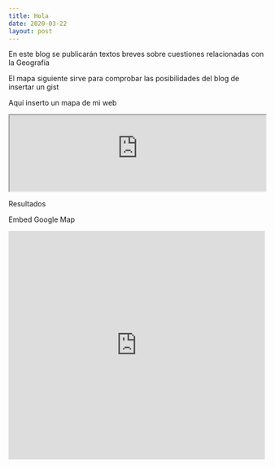 ```yaml
---
title: Hola
date: 2020-03-22
layout: post
---
```


En este blog se publicarán textos breves sobre cuestiones relacionadas con la Geografía

El mapa siguiente sirve para comprobar las posibilidades del blog de insertar un gist
<script src="https://gist.github.com/icaroviedo/040debedc36718f19f07637e935c02dc.js"></script>

Aquí inserto un mapa de mi web


<iframe src="https://icaroviedo.webcindario.com/urban_data/index.html#6/36.308/3.378" width="100%"></iframe>


Resultados

Embed Google Map
<iframe src="https://www.google.com/maps/embed?pb=!1m18!1m12!1m3!1d46405.77119074459!2d-5.883677220615624!3d43.36948150766019!2m3!1f0!2f0!3f0!3m2!1i1024!2i768!4f13.1!3m3!1m2!1s0xd368c9a60ac1c67%3A0x3134440ecc5e6224!2sOviedo%2C%20Asturias!5e0!3m2!1ses!2ses!4v1587408554975!5m2!1ses!2ses" width="100%" height="450" frameborder="0" style="border:0;" allowfullscreen="" aria-hidden="false" tabindex="0"></iframe>
